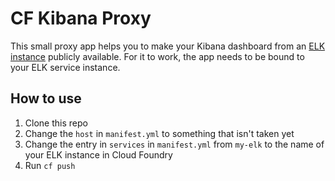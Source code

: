 # CF Kibana Proxy

This small proxy app helps you to make your Kibana dashboard from an [ELK instance](https://docs.developer.swisscom.com/service-offerings/elk.html) publicly available. For it to work, the app needs to be bound to your ELK service instance.

## How to use

1. Clone this repo
1. Change the `host` in `manifest.yml` to something that isn't taken yet
1. Change the entry in `services` in `manifest.yml` from `my-elk` to the name of your ELK instance in Cloud Foundry
1. Run `cf push`
